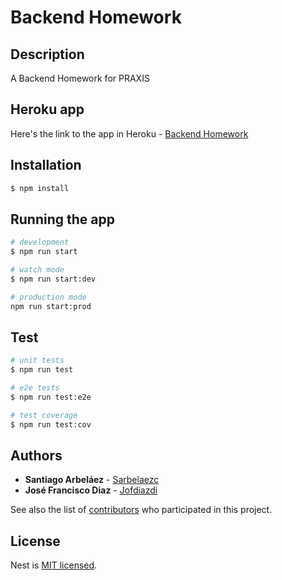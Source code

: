 # Backend Homework

## Description

A Backend Homework for PRAXIS

## Heroku app
Here's the link to the app in Heroku - [Backend Homework](https://mysterious-tundra-68874.herokuapp.com)

## Installation

```bash
$ npm install
```

## Running the app

```bash
# development
$ npm run start

# watch mode
$ npm run start:dev

# production mode
npm run start:prod
```

## Test

```bash
# unit tests
$ npm run test

# e2e tests
$ npm run test:e2e

# test coverage
$ npm run test:cov
```

## Authors

* **Santiago Arbeláez** - [Sarbelaezc](https://github.com/sarbelaezc)
* **José Francisco Diaz** - [Jofdiazdi](https://github.com/Jofdiazdi)

See also the list of [contributors](https://github.com/sarbelaezc/Backend-Homework/contributors) who participated in this project.

## License

  Nest is [MIT licensed](LICENSE).
